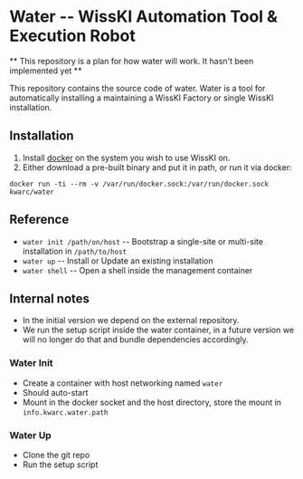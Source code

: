# Water -- WissKI Automation Tool & Execution Robot

** This repository is a plan for how water will work. It hasn't been implemented yet **

This repository contains the source code of water. 
Water is a tool for automatically installing a maintaining a WissKI Factory or single WissKI installation. 

## Installation

1. Install [docker](https://docs.docker.com/install/) on the system you wish to use WissKI on. 
2. Either download a pre-built binary and put it in path, or run it via docker:

```docker run -ti --rm -v /var/run/docker.sock:/var/run/docker.sock kwarc/water```

## Reference

- ```water init /path/on/host``` -- Bootstrap a single-site or multi-site installation in `/path/to/host`
- ```water up``` -- Install or Update an existing installation
- ```water shell``` -- Open a shell inside the management container

## Internal notes

- In the initial version we depend on the external repository. 
- We run the setup script inside the water container, in a future version we will no longer do that and bundle dependencies accordingly.

### Water Init
- Create a container with host networking named `water`
- Should auto-start
- Mount in the docker socket and the host directory, store the mount in `info.kwarc.water.path`

### Water Up
- Clone the git repo
- Run the setup script
